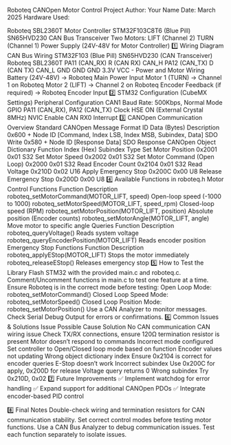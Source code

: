 Roboteq CANOpen Motor Control Project
Author: Your Name
Date: March 2025
Hardware Used:

Roboteq SBL2360T Motor Controller
STM32F103C8T6 (Blue Pill)
SN65HVD230 CAN Bus Transceiver
Two Motors:
LIFT (Channel 2)
TURN (Channel 1)
Power Supply (24V-48V for Motor Controller)
1️⃣ Wiring Diagram
CAN Bus Wiring
STM32F103 (Blue Pill)	SN65HVD230 (CAN Transceiver)	Roboteq SBL2360T
PA11 (CAN_RX)	R (CAN RX)	CAN_H
PA12 (CAN_TX)	D (CAN TX)	CAN_L
GND	GND	GND
3.3V	VCC	-
Power and Motor Wiring
Battery (24V-48V) → Roboteq Main Power Input
Motor 1 (TURN) → Channel 1 on Roboteq
Motor 2 (LIFT) → Channel 2 on Roboteq
Encoder Feedback (if required) → Roboteq Encoder Input
2️⃣ STM32 Configuration (CubeMX Settings)
Peripheral	Configuration
CAN1	Baud Rate: 500Kbps, Normal Mode
GPIO	PA11 (CAN_RX), PA12 (CAN_TX)
Clock	HSE ON (External Crystal 8MHz)
NVIC	Enable CAN RX0 Interrupt
3️⃣ CANOpen Communication Overview
Standard CANOpen Message Format
ID	Data (Bytes)	Description
0x600 + Node ID	[Command, Index LSB, Index MSB, Subindex, Data]	SDO Write
0x580 + Node ID	[Response Data]	SDO Response
CANOpen Object Dictionary
Function	Index (Hex)	Subindex	Type
Set Motor Position	0x2001	0x01	S32
Set Motor Speed	0x2002	0x01	S32
Set Motor Command (Open Loop)	0x2000	0x01	S32
Read Encoder Count	0x2104	0x01	S32
Read Voltage	0x210D	0x02	U16
Apply Emergency Stop	0x200C	0x00	U8
Release Emergency Stop	0x200D	0x00	U8
4️⃣ Available Functions in roboteq.h
Motor Control Functions
Function	Description
roboteq_setMotorCommand(MOTOR_LIFT, speed)	Open-loop speed (-1000 to 1000)
roboteq_setMotorSpeed(MOTOR_LIFT, speed_rpm)	Closed-loop speed (RPM)
roboteq_setMotorPosition(MOTOR_LIFT, position)	Absolute position (Encoder counts)
roboteq_setMotorAngle(MOTOR_LIFT, angle)	Move motor to specific angle
Queries
Function	Description
roboteq_queryVoltage()	Reads system voltage
roboteq_queryEncoderPosition(MOTOR_LIFT)	Reads encoder position
Emergency Stop Functions
Function	Description
roboteq_applyEStop(MOTOR_LIFT)	Stops the motor immediately
roboteq_releaseEStop()	Releases emergency stop
5️⃣ How to Test the Library
Flash STM32 with the provided main.c and roboteq.c.
Comment/Uncomment functions in main.c to test one feature at a time.
Ensure Roboteq is in the correct mode before testing:
Open Loop Mode: roboteq_setMotorCommand()
Closed Loop Speed Mode: roboteq_setMotorSpeed()
Closed Loop Position Mode: roboteq_setMotorPosition()
Use a CAN Analyzer to monitor messages.
Check Serial Debug Output for errors or confirmations.
6️⃣ Common Issues & Solutions
Issue	Possible Cause	Solution
No CAN communication	CAN wiring issue	Check TX/RX connections, ensure 120Ω termination resistor is present
Motor doesn’t respond to commands	Incorrect mode configured	Set controller to Open/Closed loop mode based on function
Encoder values not updating	Wrong object dictionary index	Ensure 0x2104 is correct for encoder queries
E-Stop doesn’t work	Incorrect subindex	Use 0x200C for apply, 0x200D for release
Voltage query returns 0	Wrong subindex	Try 0x210D, 0x02
7️⃣ Future Improvements
✅ Implement watchdog for error handling
✅ Expand support for additional CANOpen PDOs
✅ Integrate encoder-based PID control

8️⃣ Final Notes
Double-check wiring and termination resistors for CAN communication stability.
Set correct control modes before testing motor functions.
Use a CAN Bus Analyzer to debug communication issues.
Test each function separately to isolate issues.